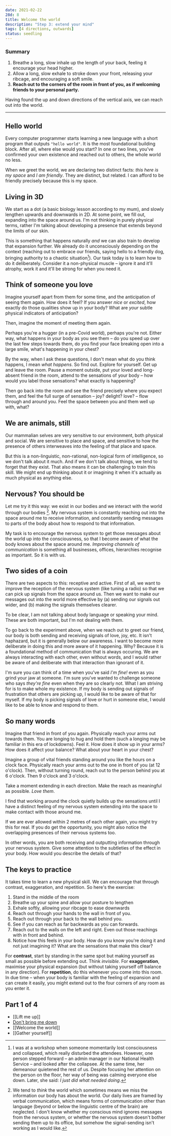```yaml
---
date: 2021-02-22
28d: 8
title: Welcome the world
description: "Step 3: extend your mind"
tags: [4 directions, outwards]
status: seedling
---
```


### Summary

1. Breathe a long, slow inhale up the length of your back, feeling it encourage your head higher.
2. Allow a long, slow exhale to stroke down your front, releasing your ribcage, and encouraging a soft smile.
3. **Reach out to the corners of the room in front of you, as if welcoming friends to your personal party.**
   <!--3. Allow your arms and body to settle whilst that expansive state continues.-->

Having found the up and down directions of the vertical axis, we can reach out into the world.

---

## Hello world

Every computer programmer starts learning a new language with a short program that outputs `"hello world"`. It is the most foundational building block. After all, where else would you start? In one or two lines, you've confirmed your own existence and reached out to others, the whole world no less.

When we greet the world, we are declaring two distinct facts: _this here is my space_ and _I am friendly_. They are distinct, but related. I can afford to be friendly precisely because this is my space.

## Living in 3D

We start as a dot (a basic biology lesson according to my mum), and slowly lengthen upwards and downwards in 2D. At some point, we fill out, expanding into the space around us. I'm not thinking in purely physical terms, rather I'm talking about developing a presence that extends beyond the limits of our skin.

This is something that happens naturally _and_ we can also train to develop that expansion further. We already do it unconsciously depending on the context (reaching out to embrace our friends, saying hello to a friendly dog, bringing authority to a chaotic situation[^fn-first-aid]). Our task today is to learn how to do it deliberately. Consider it a non-physical muscle – ignore it and it'll atrophy, work it and it'll be strong for when you need it.

[^fn-first-aid]: I was at a workshop when someone momentarily lost consciousness and collapsed, which really disturbed the attendees. However, one person stepped forward – an admin manager in our National Health Service – and looked after the collapsee. At the same time, her demeanour quietened the rest of us. Despite focusing her attention on the person on the floor, her way of being was calming everyone else down. Later, she said: _I just did what needed doing_.

## Think of someone you love

Imagine yourself apart from them for some time, and the anticipation of seeing them again. How does it feel? If you answer _nice_ or _excited_, how exactly do those qualities show up in your body? What are _your_ subtle physical indicators of anticipation?

Then, imagine the moment of meeting them again.

Perhaps you're a hugger (in a pre-Covid world), perhaps you're not. Either way, what happens in your body as you see them – do you speed up over the last few steps towards them, do you find your face breaking open into a large smile, what's happening in your chest?

By the way, when I ask these questions, I don't mean what do you think happens, I mean _what happens_. So find out. Explore for yourself. Get up and leave the room. Pause a moment outside, put your loved and long-absent friend in the room, attend to the sensations of your body – how would you label those sensations? what exactly is happening?

Then go back into the room and see the friend precisely where you expect them, and feel the full surge of sensation – joy? delight? love? – flow through and around you. Feel the space between you and them well up with, what?

## We are animals, still

Our mammalian selves are very sensitive to our environment, both physical and social. We are sensitive to place and space, and sensitive to how the presence of others interweaves into the feeling of that place and space.

But this is a non-linguistic, non-rational, non-logical form of intelligence, so we don't talk about it much. And if we don't talk about things, we tend to forget that they exist. That also means it can be challenging to train this skill. We might end up thinking about it or imagining it when it's actually as much physical as anything else.

## Nervous? You should be

Let me try it this way: we exist in our bodies and we interact with the world through our bodies [^fn-missing]. My nervous system is constantly reaching out into the space around me to receive information, and constantly sending messages to parts of the body about how to respond to that information.

[^fn-missing]: We tend to _think_ the world which sometimes means we miss the information our body has about the world. Our daily lives are framed by verbal communication, which means forms of communication other than language (beyond or below the linguistic centre of the brain) are neglected. I don't know whether my conscious mind ignores messages from the nervous system, or whether the nervous system doesn't bother sending them up to its office, but somehow the signal-sending isn't working as I would like.

My task is to encourage the nervous system to get those messages about the world up into the consciousness, so that I become aware of what the body knows about the space around me. _Improving channels of communication_ is something all businesses, offices, hierarchies recognise as important. So it is with us.

## Two sides of a coin

There are two aspects to this: receptive and active. First of all, we want to improve the reception of the nervous system (like tuning a radio) so that we can pick up signals from the space around us. Then we want to make our messages out into the world more effective by (a) sending our signals out wider, and (b) making the signals themselves clearer.

To be clear, I am not talking about body language or speaking your mind. These are both important, but I'm not dealing with them.

To go back to the experiment above, when we reach out to greet our friend, our body is both sending and receiving signals of love, joy, etc. It isn't haphazard, but it is generally below our awareness. I want to become more deliberate in doing this and more aware of it happening. Why? Because it is a foundational method of communication that is always occuring. We are always interacting with each other, even without words, and I would rather be aware of and deliberate with that interaction than ignorant of it.

I'm sure you can think of a time when you've said _I'm fine!_ even as you grind your jaw at someone. I'm sure you've wanted to challenge someone who says _they're fine_ even when they are so clearly not. What I am striving for is to make whole my existence. If my body is sending out signals of frustration that others are picking up, I would like to be aware of that for myself. If my body is picking signals of love or hurt in someone else, I would like to be able to know and respond to them.

## So many words

Imagine that friend in front of you again. Physically reach your arms out towards them. You are longing to hug and hold them (such a longing may be familiar in this era of lockdowns). Feel it. How does it show up in your arms? How does it affect your balance? What about your heart in your chest?

Imagine a group of vital friends standing around you like the hours on a clock face. Physically reach your arms out to the one in front of you (at 12 o'clock). Then, without turning round, reach out to the person behind you at 6 o'clock. Then 9 o'clock and 3 o'clock.

Take a moment extending in each direction. Make the reach as meaningful as possible. _Love them_.

I find that working around the clock quietly builds up the sensations until I have a distinct feeling of my nervous system extending into the space to make contact with those around me.

If we are ever allowed within 2 metres of each other again, you might try this for real. If you do get the opportunity, you might also notice the overlapping presences of their nervous systems too.

In other words, you are both receiving and outputting information through your nervous system. Give some attention to the subtleties of the effect in your body. How would you describe the details of that?

## The keys to practice

It takes time to learn a new physical skill. We can encourage that through contrast, exaggeration, and repetition. So here's the exercise:

1. Stand in the middle of the room
2. Breathe up your spine and allow your posture to lengthen
3. Exhale softly, allowing your ribcage to ease downwards
4. Reach out through your hands to the wall in front of you.
5. Reach out through your back to the wall behind you.
6. See if you can reach as far backwards as you can forwards.
7. Reach out to the walls on the left and right. Even out those reachings with in front and behind.
8. Notice how this feels in your body. How do you know you're doing it and not just imagining it? What are the sensations that make this clear?

For **contrast**, start by standing in the same spot but making yourself as small as possible before extending out. Think _invisible_. For **exaggeration**, maximise your physical expansion (but without taking yourself off balance in any direction). For **repetition**, do this whenever you come into this room. In due time – when your body is familiar with the feeling of expansion and can create it easily, you might extend out to the four corners of any room as you enter it.

## Part 1 of 4
- [[Lift me up]]
- [Don't bring me down](/dont-bring-me-down/)
- [[Welcome the world]]
- [[Gather yourself]]